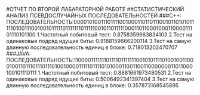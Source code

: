 #ОТЧЕТ ПО ВТОРОЙ ЛАБАРАТОРНОЙ РАБОТЕ
##СТАТИСТИЧЕСКИЙ АНАЛИЗ ПСЕВДОСЛУЧАЙНЫХ ПОСЛЕДОВАТЕЛЬНОСТЕЙ
###C++:
ПОСЛЕДОВАТЕЛЬНОСТЬ:00001010011101111001000110110111001011010101111101001110010010111110111111101111100101101111100011011000100011000011101110101100
1.Частотный побитовый тест: 0.8758359663834103
2.Тест на одинаковые подряд идущие биты: 0.9188159666200114
3.Тест на самую длинную последовательность единиц в блоке: 0.718013202470707 
###JAVA:
ПОСЛЕДОВАТЕЛЬНОСТЬ:11000011111110111101111111001010111101001001100010011011101110111010010000111110111101010001100110011000000011011000100101110111
1.Частотный побитовый тест: 0.8881661973480531
2.Тест на одинаковые подряд идущие биты: 0.5006492341397404
3.Тест на самую длинную последовательность единиц в блоке: 0.357873168545895 